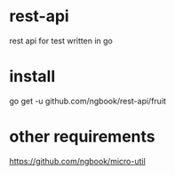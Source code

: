 # rest-api
rest api for test written in go

# install  
go get -u github.com/ngbook/rest-api/fruit  

# other requirements
https://github.com/ngbook/micro-util  